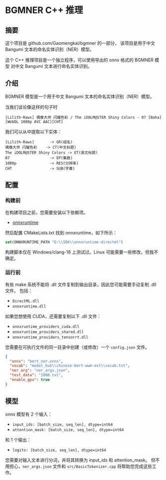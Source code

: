 # BGMNER C++ 推理

## 摘要

这个项目是 github.com/Gaomengkai/bgmner 的一部分，
该项目是用于中文 Bangumi 文本的命名实体识别（NER）模型。

这个 C++ 推理项目是一个独立程序，可以使用导出的 onnx 格式的 BGMNER 模型
对中文 Bangumi 文本进行命名实体识别。

## 介绍

BGMNER 模型是一个用于中文 Bangumi 文本的命名实体识别（NER）模型。

当我们谈论像这样的句子时
```text
[Lilith-Raws] 偶像大师 闪耀色彩 / The iDOLM@STER Shiny Colors - 07 [Baha][WebDL 1080p AVC AAC][CHT]
```
我们可以从中提取以下实体：
```text
[Lilith-Raws]       -> GR(组名)
偶像大师 闪耀色彩    -> CT(中文标题)
The iDOLM@STER Shiny Colors -> ET(英文标题)
07                  -> EP(集数)
1080p               -> RES(分辨率)
CHT                 -> SUB(字幕)
```

## 配置

### 构建前

在构建项目之前，您需要安装以下依赖项。

- [onnxruntime](https://github.com/microsoft/onnxruntime)

然后配置 CMakeLists.txt 找到 onnxruntime，如下所示：

```cmake
set(ONNXRUNTIME_PATH "D:\\SDK\\onnxruntime-directml")
```

构建脚本仅在 Windows/clang-16 上测试过。Linux 可能需要一些修改，但我不确定。

### 运行前

有些 make 系统不能将 .dll 文件复制到输出目录，因此您可能需要手动复制 .dll 文件。
包括：
- `DirectML.dll`
- `onnxruntime.dll`

如果您想使用 CUDA，还需要复制以下 .dll 文件：
- `onnxruntime_providers_cuda.dll`
- `onnxruntime_providers_shared.dll`
- `onnxruntime_providers_tensorrt.dll`

您需要在可执行文件的同一目录中创建（或修改）一个 `config.json` 文件。

```json
{
  "onnx": "bert_ner.onnx",
  "vocab": "model_hub\\chinese-bert-wwm-ext\\vocab.txt",
  "ner_arg": "ner_args.json",
  "test_data": "1000.txt",
  "enable_gpu": true
}
```

## 模型

onnx 模型有 2 个输入：

- `input_ids: [batch_size, seq_len], dtype=int64`
- `attention_mask: [batch_size, seq_len], dtype=int64`

和 1 个输出：

- `logits: [batch_size, seq_len], dtype=int64`

您需要对输入文本进行分词，并将其转换为 input_ids 和 attention_mask。
但不用担心，`ner_args.json` 文件和 `src/BasicTokenizer.cpp` 将帮助您完成这些工作。
